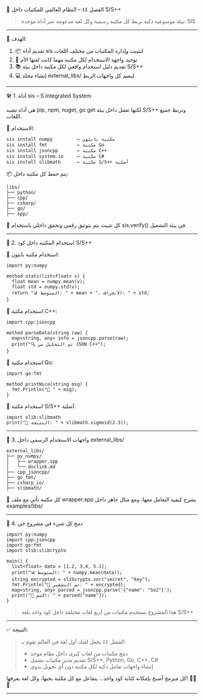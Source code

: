 📘 الفصل ٤٤ – النظام العالمي للمكتبات داخل S/S++
> بيئة موسوعية ذكية تربط كل مكتبة رسمية وكل لغة مدعومة عبر أداة موحدة: SIS

---

🎯 الهدف:

1. 📦 تقديم أداة sis لتثبيت وإدارة المكتبات من مختلف اللغات
2. 🔄 توحيد واجهة الاستخدام لكل مكتبة مهما كانت لغتها الأم
3. 📚 تقديم دليل استخدام واقعي لكل مكتبة داخل بيئة S/S++
4. 💻 إنشاء مجلد external_libs/ ليضم كل واجهات الربط

---

🛠️ 1. أداة sis – S Integrated System

هي أداة تشبه pip, npm, nuget, go get لكنها تعمل داخل بيئة S/S++ وتربط جميع اللغات.

🔹 الاستخدام:

```bash
sis install numpy         ← مكتبة بايثون
sis install fmt           ← مكتبة Go
sis install jsoncpp       ← مكتبة C++
sis install system.io     ← مكتبة C#
sis install slibmath      ← مكتبة S/S++ أصلية
```

📦 يتم حفظ كل مكتبة داخل:

```text
libs/
├── python/
├── cpp/
├── csharp/
├── go/
├── spp/
```

🔐 كل تثبيت يتم بتوثيق رقمي وتحقق داخلي باستخدام sis.verify() في بيئة التشغيل.

---

🧩 2. استخدام المكتبة داخل كود S/S++

🔸 استخدام مكتبة بايثون:

```spp
import py:numpy

method stats(list<float> v) {
  float mean = numpy.mean(v);
  float std = numpy.std(v);
  return "📊 المتوسط: " + mean + "، الانحراف: " + std;
}
```

🔸 استخدام مكتبة C++:

```spp
import cpp:jsoncpp

method parseData(string raw) {
  map<string, any> info = jsoncpp.parse(raw);
  print("🔍 تم التحليل من JSON C++");
}
```

🔸 استخدام مكتبة Go:

```spp
import go:fmt

method printNice(string msg) {
  fmt.Println("💬 " + msg);
}
```

🔸 استخدام مكتبة S/S++ أصلية:

```spp
import slib:slibmath
print("🔢 النتيجة: " + slibmath.sigmoid(2.3));
```

---

📘 3. واجهات الاستخدام الرسمي داخل external_libs/

```text
external_libs/
├── py_numpy/
│   ├── wrapper.spp
│   └── doclink.md
├── cpp_jsoncpp/
├── go_fmt/
├── csharp_io/
├── slibmath/
```

🔸 كل مكتبة تأتي مع ملف wrapper.spp يشرح كيفية التعامل معها، ومع مثال جاهز داخل examples/libs/

---

🧠 4. دمج كل شيء في مشروع حي

```spp
import py:numpy
import cpp:jsoncpp
import go:fmt
import slib:slibcrypto

main() {
  list<float> data = [1.2, 3.4, 5.1];
  print("📊 المتوسط: " + numpy.mean(data));
  string encrypted = slibcrypto.xor("secret", "key");
  fmt.Println("🔐 تم التشفير: " + encrypted);
  map<string, any> parsed = jsoncpp.parse('{"name": "So2"}');
  print("👤 الاسم: " + parsed["name"]);
}
```

> هذا المشروع يستخدم مكتبات من أربع لغات مختلفة داخل كود واحد بلغة S/S++

---

✅ النتيجة:

> الفصل ٤٤ يجعل لغتك أول لغة في العالم تقوم بـ:
> - دمج مكتبات من لغات كبرى داخل نظام موحد
> - تقديم مدير مكتبات يشمل S/S++, Python, Go, C++, C#
> - إنشاء واجهات تعامل ذكية لكل مكتبة دون أي تحويل يدوي

كل مبرمج أصبح بإمكانه كتابة كود واحد… يتفاعل مع كل مكتبة يحبها، وكل لغة يعرفها! 👑🚀📘

---
